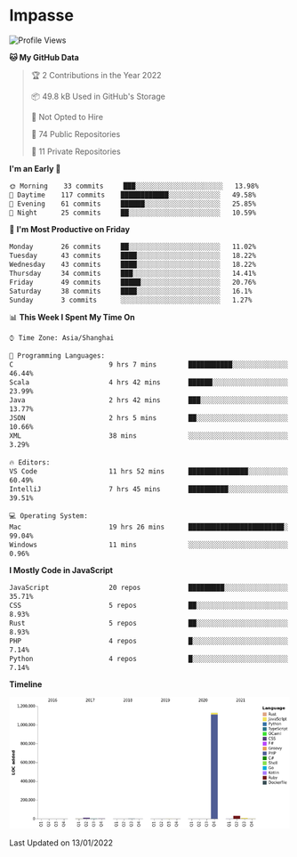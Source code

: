# Impasse

<!--START_SECTION:waka-->
![Profile Views](http://img.shields.io/badge/Profile%20Views-0-blue)

**🐱 My GitHub Data** 

> 🏆 2 Contributions in the Year 2022
 > 
> 📦 49.8 kB Used in GitHub's Storage 
 > 
> 🚫 Not Opted to Hire
 > 
> 📜 74 Public Repositories 
 > 
> 🔑 11 Private Repositories  
 > 
**I'm an Early 🐤** 

```text
🌞 Morning    33 commits     ███░░░░░░░░░░░░░░░░░░░░░░   13.98% 
🌆 Daytime    117 commits    ████████████░░░░░░░░░░░░░   49.58% 
🌃 Evening    61 commits     ██████░░░░░░░░░░░░░░░░░░░   25.85% 
🌙 Night      25 commits     ██░░░░░░░░░░░░░░░░░░░░░░░   10.59%

```
📅 **I'm Most Productive on Friday** 

```text
Monday       26 commits     ██░░░░░░░░░░░░░░░░░░░░░░░   11.02% 
Tuesday      43 commits     ████░░░░░░░░░░░░░░░░░░░░░   18.22% 
Wednesday    43 commits     ████░░░░░░░░░░░░░░░░░░░░░   18.22% 
Thursday     34 commits     ███░░░░░░░░░░░░░░░░░░░░░░   14.41% 
Friday       49 commits     █████░░░░░░░░░░░░░░░░░░░░   20.76% 
Saturday     38 commits     ████░░░░░░░░░░░░░░░░░░░░░   16.1% 
Sunday       3 commits      ░░░░░░░░░░░░░░░░░░░░░░░░░   1.27%

```


📊 **This Week I Spent My Time On** 

```text
⌚︎ Time Zone: Asia/Shanghai

💬 Programming Languages: 
C                        9 hrs 7 mins        ███████████░░░░░░░░░░░░░░   46.44% 
Scala                    4 hrs 42 mins       ██████░░░░░░░░░░░░░░░░░░░   23.99% 
Java                     2 hrs 42 mins       ███░░░░░░░░░░░░░░░░░░░░░░   13.77% 
JSON                     2 hrs 5 mins        ██░░░░░░░░░░░░░░░░░░░░░░░   10.66% 
XML                      38 mins             ░░░░░░░░░░░░░░░░░░░░░░░░░   3.29%

🔥 Editors: 
VS Code                  11 hrs 52 mins      ███████████████░░░░░░░░░░   60.49% 
IntelliJ                 7 hrs 45 mins       ██████████░░░░░░░░░░░░░░░   39.51%

💻 Operating System: 
Mac                      19 hrs 26 mins      ████████████████████████░   99.04% 
Windows                  11 mins             ░░░░░░░░░░░░░░░░░░░░░░░░░   0.96%

```

**I Mostly Code in JavaScript** 

```text
JavaScript               20 repos            █████████░░░░░░░░░░░░░░░░   35.71% 
CSS                      5 repos             ██░░░░░░░░░░░░░░░░░░░░░░░   8.93% 
Rust                     5 repos             ██░░░░░░░░░░░░░░░░░░░░░░░   8.93% 
PHP                      4 repos             █░░░░░░░░░░░░░░░░░░░░░░░░   7.14% 
Python                   4 repos             █░░░░░░░░░░░░░░░░░░░░░░░░   7.14%

```


**Timeline**

![Chart not found](https://raw.githubusercontent.com/impasse/impasse/master/charts/bar_graph.png) 


 Last Updated on 13/01/2022
<!--END_SECTION:waka-->
